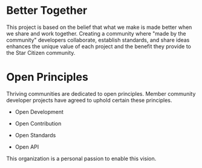 # Better Together

This project is based on the belief that what we make is made better when we share and work together. Creating a community where "made by the community" developers collaborate, establish standards, and share ideas enhances the unique value of each project and the benefit they provide to the Star Citizen community.

# Open Principles

Thriving communities are dedicated to open principles. Member community developer projects have agreed to uphold certain these principles.

- Open Development

- Open Contribution

- Open Standards

- Open API

This organization is a personal passion to enable this vision.
